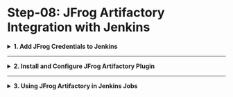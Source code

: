 # Step-08: JFrog Artifactory Integration with Jenkins

<details>
<summary><strong>1. Add JFrog Credentials to Jenkins</strong></summary>

<br/>

1. **Log in to Jenkins:**  
   Log in to your Jenkins Master's web interface.

2. **Access Credentials:**  
   ➔ "Manage Jenkins" ➔ "Manage Credentials."

3. **Add Credentials:**  
   - Click on the "Global" domain (or your desired domain).
   - Then click "Add Credentials" from the left-hand side menu.

4. **Choose Credentials Kind:**  
   - Select "Secret text" as the kind.

5. **Fill in Credential Details:**  
   - **Secret:** Enter your JFrog Artifactory API key or access token.  
   - **ID:** Provide a unique ID for these credentials.  
   - **Description (Optional):** Add a description to easily identify them later.

6. **Save Credentials:**  
   Click "OK" or "Save" to store the credentials.

The credentials are now available for use in Jenkins jobs and system configuration!

</details>

---

<details>
<summary><strong>2. Install and Configure JFrog Artifactory Plugin</strong></summary>

<br/>

### Install the Plugin:

1. **Access Plugin Manager:**  
   ➔ "Manage Jenkins" ➔ "Manage Plugins" ➔ "Available" tab.

2. **Search and Install:**  
   - Search for **"JFrog Artifactory"** plugin.
   - Install it by selecting and clicking "Install without restart."

---

### Configure Artifactory Server:

1. **Open Configure System:**  
   ➔ "Manage Jenkins" ➔ "Configure System."

2. **Add Artifactory Server:**  
   - Scroll down to the **Artifactory** section.
   - Click "Add Artifactory Server."

3. **Provide Server Details:**  
   - **Name:** Give a friendly name.  
   - **URL:** Enter your JFrog Artifactory instance URL.  
   - **Credentials:** Select the credentials you created earlier.

4. **Advanced Settings (Optional):**  
   Configure optional fields like:
   - Repository keys
   - Timeout settings
   - Connection retries
   - Proxy settings

5. **Test Connection:**  
   (Optional) Test the connection to validate the server setup.

6. **Save Configuration:**  
   Click "Save" or "Apply" to finish configuration.

</details>

---

<details>
<summary><strong>3. Using JFrog Artifactory in Jenkins Jobs</strong></summary>

<br/>

Once everything is installed and configured:

- You can now **upload** and **download** artifacts between Jenkins and Artifactory in your pipelines.
  
---

### Example Usage in Jenkinsfile:

- **Generic Upload Step:**

  ```groovy
  rtUpload (
      serverId: 'your-artifactory-server-name',
      spec: '''{
          "files": [
              {
                  "pattern": "build/libs/*.jar",
                  "target": "libs-release-local/"
              }
          ]
      }'''
  )
  ```

- **Generic Download Step:**

  ```groovy
  rtDownload (
      serverId: 'your-artifactory-server-name',
      spec: '''{
          "files": [
              {
                  "pattern": "libs-release-local/*.jar",
                  "target": "downloaded/"
              }
          ]
      }'''
  )
  ```

---
</details>